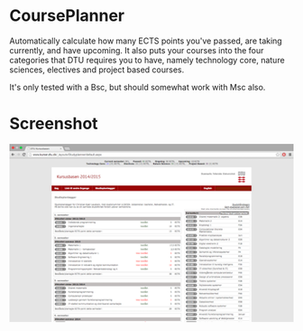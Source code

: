 CoursePlanner
=============

Automatically calculate how many ECTS points you've passed, are taking currently, and have upcoming. It also puts your courses into the four categories that DTU requires you to have, namely technology core, nature sciences, electives and project based courses. 


It's only tested with a Bsc, but should somewhat work with Msc also.


# Screenshot

![Screenshot of the CoursePlanner extension](https://raw.githubusercontent.com/Tehnix/CoursePlanner/master/Screen%20Shot%202014-12-15%20at%2010.30.06.png)